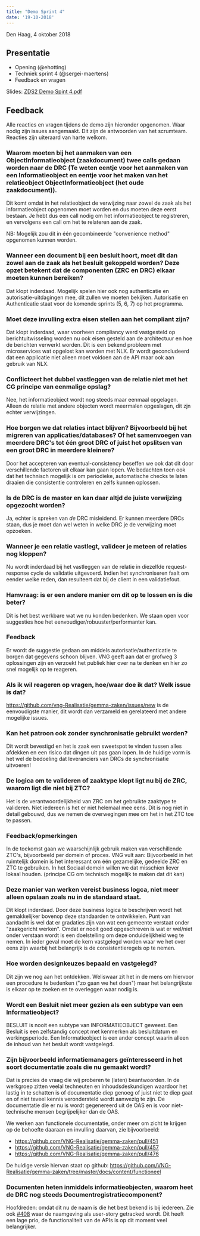 ```yaml
---
title: "Demo Sprint 4"
date: '19-10-2018'
---
```


Den Haag, 4 oktober 2018

## Presentatie

- Opening (@ehotting)
- Techniek sprint 4 (@sergei-maertens)
- Feedback en vragen

Slides: [ZDS2 Demo Spint 4.pdf](/community/bestanden/zds2-demo-sprint-4.pdf)

## Feedback

Alle reacties en vragen tijdens de demo zijn hieronder opgenomen. Waar nodig zijn issues aangemaakt. Dit zijn de antwoorden van het scrumteam. Reacties zijn uiteraard van harte welkom.

### Waarom moeten bij het aanmaken van een ObjectInformatieobject (zaakdocument) twee calls gedaan worden naar de DRC (Te weten eentje voor het aanmaken van een Informatieobject en eentje voor het maken van het relatieobject ObjectInformatieobject (het oude zaakdocument)).

Dit komt omdat in het relatieobject de verwijzing naar zowel de zaak als het informatieobject opgenomen moet worden en dus moeten deze eerst bestaan. Je hebt dus een call nodig om het
informatieobject te registreren, en vervolgens een call om het te relateren aan de zaak.

NB: Mogelijk zou dit in één gecombineerde "convenience method" opgenomen kunnen worden.

### Wanneer een document bij een besluit hoort, moet dit dan zowel aan de zaak als het besluit gekoppeld worden? Deze opzet betekent dat de componenten (ZRC en DRC) elkaar moeten kunnen bereiken?

Dat klopt inderdaad. Mogelijk spelen hier ook nog authenticatie en autorisatie-uitdagingen mee, dit zullen we moeten bekijken. Autorisatie en Authenticatie staat voor de komende sprints (5, 6, 7) op het programma.

### Moet deze invulling extra eisen stellen aan het compliant zijn?

Dat klopt inderdaad, waar voorheen compliancy werd vastgesteld op berichtuitwisseling worden nu ook eisen gesteld aan de architectuur en hoe de berichten verwerkt worden. Dit is een bekend probleem met microservices wat opgelost kan worden met NLX. Er wordt geconcludeerd dat een applicatie niet alleen moet voldoen aan de API maar ook aan gebruik van NLX.

### Conflicteert het dubbel vastleggen van de relatie niet met het CG principe van eenmalige opslag?

Nee, het informatieobject wordt nog steeds maar eenmaal opgelagen. Alleen de relatie met andere objecten wordt meermalen opgeslagen, dit zjn echter verwijzingen.

### Hoe borgen we dat relaties intact blijven? Bijvoorbeeld bij het migreren van applicaties/databases? Of het samenvoegen van meerdere DRC's tot één groot DRC of juist het opslitsen van een groot DRC in meerdere kleinere?

Door het accepteren van eventual-consistency beseffen we ook dat dit door verschillende
factoren uit elkaar kan gaan lopen. We bedachten toen ook dat het technisch mogelijk
is om periodieke, automatische checks te laten draaien die consistentie controleren
en zelfs kunnen oplossen.

### Is de DRC is de master en kan daar altjd de juiste verwijzing opgezocht worden?

Ja, echter is spreken van _de_ DRC misleidend. Er kunnen meerdere DRCs staan,
dus je moet dan wel weten in welke DRC je de verwijzing moet opzoeken.

### Wanneer je een relatie vastlegt, valideer je meteen of relaties nog kloppen?

Nu wordt inderdaad bij het vastleggen van de relatie in diezelfde request-response
cycle de validatie uitgevoerd. Indien het synchroniseren faalt om eender welke
reden, dan resulteert dat bij de client in een validatiefout.

### Hamvraag: is er een andere manier om dit op te lossen en is die beter?

Dit is het best werkbare wat we nu konden bedenken. We staan open voor suggesties
hoe het eenvoudiger/robuuster/performanter kan.

### Feedback

Er wordt de suggestie gedaan om middels autorisatie/authenticatie te borgen dat gegevens schoon blijven.
VNG geeft aan dat er grofweg 3 oplossingen zijn en verzoekt het publiek hier over na te denken en hier zo snel mogelijk op te reageren.

### Als ik wil reageren op vragen, hoe/waar doe ik dat? Welk issue is dat?

https://github.com/vng-Realisatie/gemma-zaken/issues/new is de eenvoudigste manier,
dit wordt dan verzameld en gerelateerd met andere mogelijke issues.

### Kan het patroon ook zonder synchronisatie gebruikt worden?

Dit wordt bevestigd en het is zaak een sweetspot te vinden tussen alles afdekken en een risico dat dingen uit pas gaan lopen. In de huidige vorm is het wel de bedoeling dat leveranciers
van DRCs de synchronisatie uitvoeren!

### De logica om te valideren of zaaktype klopt ligt nu bij de ZRC, waarom ligt die niet bij ZTC?

Het is de verantwoordelijkheid van ZRC om het gebruikte zaaktype te valideren. Niet iedereen is het er niet helemaal mee eens. Dit is nog niet in detail gebouwd, dus we nemen de overwegingen mee om het
in het ZTC toe te passen.

### Feedback/opmerkingen

In de toekomst gaan we waarschijnlijk gebruik maken van verschillende ZTC's, bijvoorbeeld per domein of proces. VNG vult aan: Bijvoorbeeld in het ruimtelijk domein is het interessant om één gezamelijke, gedeelde ZRC en ZTC te gebruiken. In het Sociaal domein willen we dat misschien liever lokaal houden.
(principe CG om technisch mogelijk te maken dat dit kan)

### Deze manier van werken vereist business logca, niet meer alleen opslaan zoals nu in de standaard staat.

Dit klopt inderdaad. Door deze business logica te beschrijven wordt het gemakkelijker bovenop deze standaarden te ontwikkelen. Punt van aandacht is wel dat er gradaties zijn van wat een gemeente verstaat onder "zaakgericht werken". Omdat er nooit goed opgeschreven is wat er wel/niet onder verstaan wordt is een doelstelling om deze onduidelijkheid weg te nemen. In ieder geval moet de kern vastgelegd worden waar we het over eens zijn waarbij het belangrijk is de consistentieregels op te nemen.

### Hoe worden designkeuzes bepaald en vastgelegd?

Dit zijn we nog aan het ontdekken. Weliswaar zit het in de mens om hiervoor een procedure te bedenken ("zo gaan we het doen") maar het belangrijkste is elkaar op te zoeken en te overleggen waar nodig is.

### Wordt een Besluit niet meer gezien als een subtype van een Informatieobject?

BESLUIT is nooit een subtype van INFORMATIEOBJECT geweest. Een Besluit is een
zelfstandig concept met kenmerken als besluitdatum en werkingsperiode. Een
Informatieobject is een ander concept waarin alleen de inhoud van het
besluit wordt vastgelegd.

### Zijn bijvoorbeeld informatiemanagers geïnteresseerd in het soort documentatie zoals die nu gemaakt wordt?

Dat is precies de vraag die wij proberen te (laten) beantwoorden. In de werkgroep zitten veelal techneuten en inhoudsdeskundigen waardoor het lastig in te schatten is of documentatie diep genoeg of juist niet te diep gaat en of niet teveel kennis verondersteld wordt aanwezig te zijn. De documentatie die er nu is wordt gegenereerd uit de OAS en is voor niet-technische mensen begrijpelijker dan de OAS.

We werken aan functionele documentatie, onder meer om zicht te krijgen op de behoefte daaraan en invulling daarvan, zie bijvoorbeeld:

* https://github.com/VNG-Realisatie/gemma-zaken/pull/451
* https://github.com/VNG-Realisatie/gemma-zaken/pull/457
* https://github.com/VNG-Realisatie/gemma-zaken/pull/476

De huidige versie hiervan staat op github: https://github.com/VNG-Realisatie/gemma-zaken/tree/master/docs/content/functioneel

### Documenten heten inmiddels informatieobjecten, waarom heet de DRC nog steeds Documentregistratiecomponent?

Hoofdreden: omdat dit nu de naam is die het best bekend is bij iedereen. Zie
ook [#408](https://github.com/VNG-Realisatie/gemma-zaken/issues/408) waar de
naamgeving als user-story getracked wordt. Dit heeft een lage prio, de functionaliteit
van de APIs is op dit moment veel belangrijker.
